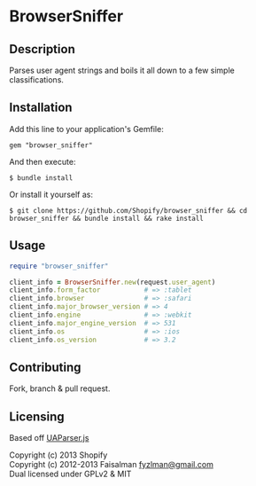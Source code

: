 # BrowserSniffer

## Description

Parses user agent strings and boils it all down to a few simple classifications.

## Installation

Add this line to your application's Gemfile:

    gem "browser_sniffer"

And then execute:

    $ bundle install

Or install it yourself as:

    $ git clone https://github.com/Shopify/browser_sniffer && cd browser_sniffer && bundle install && rake install

## Usage

```ruby
require "browser_sniffer"

client_info = BrowserSniffer.new(request.user_agent)
client_info.form_factor           # => :tablet
client_info.browser               # => :safari
client_info.major_browser_version # => 4
client_info.engine                # => :webkit
client_info.major_engine_version  # => 531
client_info.os                    # => :ios
client_info.os_version            # => 3.2
```

## Contributing

Fork, branch & pull request.

## Licensing

Based off [UAParser.js](https://github.com/faisalman/ua-parser-js)

Copyright (c) 2013 Shopify  
Copyright (c) 2012-2013 Faisalman <fyzlman@gmail.com>  
Dual licensed under GPLv2 & MIT
